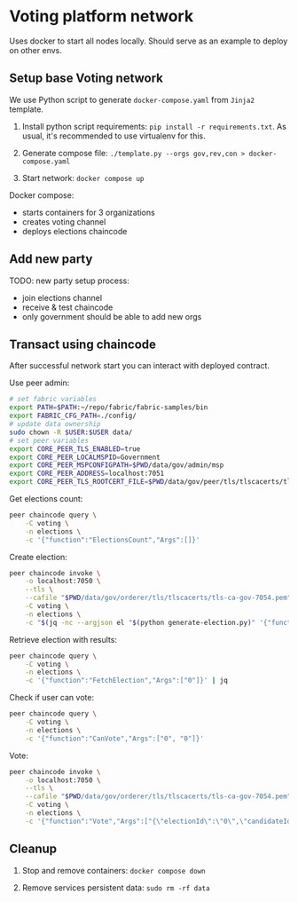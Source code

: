 # Voting platform network

Uses docker to start all nodes locally. Should serve as an example to deploy on other envs.

## Setup base Voting network

We use Python script to generate `docker-compose.yaml` from `Jinja2` template.

1. Install python script requirements: `pip install -r requirements.txt`.
As usual, it's recommended to use virtualenv for this.

2. Generate compose file: `./template.py --orgs gov,rev,con > docker-compose.yaml`

3. Start network: `docker compose up`

Docker compose:
* starts containers for 3 organizations
* creates voting channel
* deploys elections chaincode

## Add new party

TODO: new party setup process:
* join elections channel
* receive & test chaincode
* only government should be able to add new orgs

## Transact using chaincode

After successful network start you can interact with deployed contract.

Use peer admin:
```bash
# set fabric variables
export PATH=$PATH:~/repo/fabric/fabric-samples/bin
export FABRIC_CFG_PATH=./config/
# update data ownership
sudo chown -R $USER:$USER data/
# set peer variables
export CORE_PEER_TLS_ENABLED=true
export CORE_PEER_LOCALMSPID=Government
export CORE_PEER_MSPCONFIGPATH=$PWD/data/gov/admin/msp
export CORE_PEER_ADDRESS=localhost:7051
export CORE_PEER_TLS_ROOTCERT_FILE=$PWD/data/gov/peer/tls/tlscacerts/tls-ca-gov-7054.pem
```

Get elections count:
```bash
peer chaincode query \
    -C voting \
    -n elections \
    -c '{"function":"ElectionsCount","Args":[]}'
```

Create election:
```bash
peer chaincode invoke \
    -o localhost:7050 \
    --tls \
    --cafile "$PWD/data/gov/orderer/tls/tlscacerts/tls-ca-gov-7054.pem" \
    -C voting \
    -n elections \
    -c "$(jq -nc --argjson el "$(python generate-election.py)" '{"function":"CreateElection","Args":[$el | tostring]}')"
```

Retrieve election with results:
```bash
peer chaincode query \
    -C voting \
    -n elections \
    -c '{"function":"FetchElection","Args":["0"]}' | jq
```

Check if user can vote:
```bash
peer chaincode query \
    -C voting \
    -n elections \
    -c '{"function":"CanVote","Args":["0", "0"]}'
```

Vote:
```bash
peer chaincode invoke \
    -o localhost:7050 \
    --tls \
    --cafile "$PWD/data/gov/orderer/tls/tlscacerts/tls-ca-gov-7054.pem" \
    -C voting \
    -n elections \
    -c '{"function":"Vote","Args":["{\"electionId\":\"0\",\"candidateId\":1,\"voterId\":\"0\"}"]}'
```


## Cleanup

1. Stop and remove containers: `docker compose down`

2. Remove services persistent data: `sudo rm -rf data`
